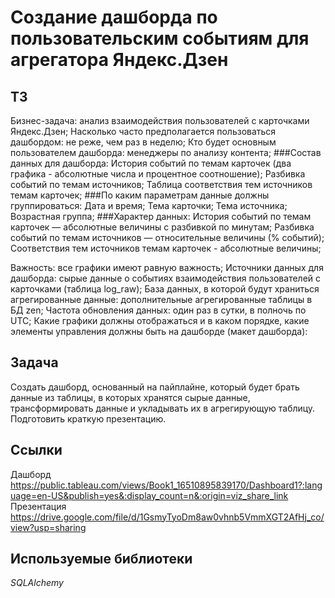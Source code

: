 # Создание дашборда по пользовательским событиям для агрегатора Яндекс.Дзен

## ТЗ
Бизнес-задача: анализ взаимодействия пользователей с карточками Яндекс.Дзен;
Насколько часто предполагается пользоваться дашбордом: не реже, чем раз в неделю;
Кто будет основным пользователем дашборда: менеджеры по анализу контента;
###Состав данных для дашборда:
История событий по темам карточек (два графика - абсолютные числа и процентное соотношение);
Разбивка событий по темам источников;
Таблица соответствия тем источников темам карточек;
###По каким параметрам данные должны группироваться:
Дата и время;
Тема карточки;
Тема источника;
Возрастная группа;
###Характер данных:
История событий по темам карточек — абсолютные величины с разбивкой по минутам;
Разбивка событий по темам источников — относительные величины (% событий);
Соответствия тем источников темам карточек - абсолютные величины;

Важность: все графики имеют равную важность;
Источники данных для дашборда: cырые данные о событиях взаимодействия пользователей с карточками (таблица log_raw);
База данных, в которой будут храниться агрегированные данные: дополнительные агрегированные таблицы в БД zen;
Частота обновления данных: один раз в сутки, в полночь по UTC;
Какие графики должны отображаться и в каком порядке, какие элементы управления должны быть на дашборде (макет дашборда):


## Задача
Создать дашборд, основанный на пайплайне, который будет брать данные из таблицы, в которых хранятся сырые данные, трансформировать данные и укладывать их в агрегирующую таблицу. Подготовить краткую презентацию.

## Ссылки
Дашборд https://public.tableau.com/views/Book1_16510895839170/Dashboard1?:language=en-US&publish=yes&:display_count=n&:origin=viz_share_link
Презентация https://drive.google.com/file/d/1GsmyTyoDm8aw0vhnb5VmmXGT2AfHj_co/view?usp=sharing

## Используемые библиотеки
*SQLAlchemy*
